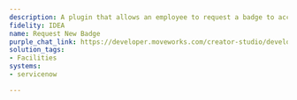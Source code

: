 ```yaml
---
description: A plugin that allows an employee to request a badge to access the office.
fidelity: IDEA
name: Request New Badge
purple_chat_link: https://developer.moveworks.com/creator-studio/developer-tools/purple-chat-builder/?workspace=%7B%22title%22%3A%22My+Workspace%22%2C%22botSettings%22%3A%7B%7D%2C%22mocks%22%3A%5B%7B%22id%22%3A6991%2C%22title%22%3A%22Mock+1%22%2C%22transcript%22%3A%7B%22settings%22%3A%7B%22colorStyle%22%3A%22LIGHT%22%2C%22startTime%22%3A%2211%3A43+AM%22%2C%22defaultPerson%22%3A%22GWEN%22%2C%22editable%22%3Atrue%7D%2C%22messages%22%3A%5B%7B%22from%22%3A%22USER%22%2C%22text%22%3A%22I+lost+my+badge+and+need+access+to+the+SF+office.%22%7D%2C%7B%22from%22%3A%22BOT%22%2C%22text%22%3A%22I+understand+you%27ve+lost+your+badge+and+need+access+to+the+SF+office.+Would+you+like+me+to+file+a+ticket+for+a+new+badge%3F%22%7D%2C%7B%22from%22%3A%22USER%22%2C%22text%22%3A%22Yes%2C+please+do+that.%22%7D%2C%7B%22from%22%3A%22ANNOTATION%22%2C%22text%22%3A%22%3Cp%3E%E2%9C%85+Working+on+%3Cb%3ELost+Badge+And+Need+SF+Office+Access%3C%2Fb%3E%3Cbr%3E%E2%8F%B3+Calling+Plugin+%3Cb%3ERequest+New+Badge%3C%2Fb%3E%3C%2Fp%3E%22%7D%2C%7B%22from%22%3A%22BOT%22%2C%22text%22%3A%22I%27ve+submitted+a+ticket+for+your+lost+badge.+You%27ll+receive+a+notification+once+your+new+badge+is+ready+for+pickup.+Is+there+anything+else+I+can+help+with%3F%22%7D%5D%7D%7D%5D%7D
solution_tags:
- Facilities
systems:
- servicenow

---
```

